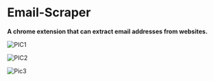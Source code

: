 # Email-Scraper
**A chrome extension that can  extract email addresses from websites.**

![PIC1](https://github.com/Ankit-KumarP/Email-Scraper/assets/114892815/852198cc-38b3-46c0-b515-45158b8b2dfb)

![PIC2](https://github.com/Ankit-KumarP/Email-Scraper/assets/114892815/881a7c9b-221d-48ca-b0cd-57141a78bc92)

![Pic3](https://github.com/Ankit-KumarP/Email-Scraper/assets/114892815/91be0792-bb28-4757-a1bb-9da2d20b132f)



